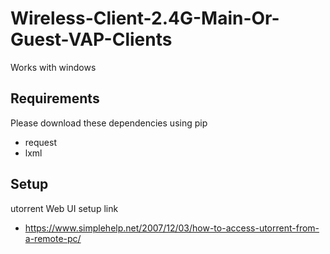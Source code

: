 # Wireless-Client-2.4G-Main-Or-Guest-VAP-Clients
Works with windows
## Requirements
Please download these dependencies using pip
  - request
  - lxml
## Setup
utorrent Web UI setup link
- https://www.simplehelp.net/2007/12/03/how-to-access-utorrent-from-a-remote-pc/